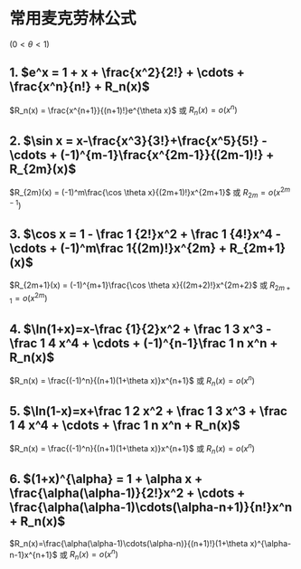 # 常用麦克劳林公式

$(0\lt \theta \lt 1)$

## 1. $e^x = 1 + x + \frac{x^2}{2!} + \cdots + \frac{x^n}{n!} + R_n(x)$

$R_n(x) = \frac{x^{n+1}}{(n+1)!}e^{\theta x}$ 或 $R_n(x) = o(x^n)$

## 2. $\sin x = x-\frac{x^3}{3!}+\frac{x^5}{5!} - \cdots + (-1)^{m-1}\frac{x^{2m-1}}{(2m-1)!} + R_{2m}(x)$

$R_{2m}(x) = (-1)^m\frac{\cos \theta x}{(2m+1)!}x^{2m+1}$ 或 $R_{2m} = o(x^{2m-1})$

## 3. $\cos x = 1 - \frac 1 {2!}x^2 + \frac 1 {4!}x^4 - \cdots + (-1)^m\frac 1{(2m)!}x^{2m} + R_{2m+1}(x)$

$R_{2m+1}(x) = (-1)^{m+1}\frac{\cos \theta x}{(2m+2)!}x^{2m+2}$ 或 $R_{2m+1}=o(x^{2m})$

## 4. $\ln(1+x)=x-\frac {1}{2}x^2 + \frac 1 3 x^3 - \frac 1 4 x^4 + \cdots + (-1)^{n-1}\frac 1 n x^n + R_n(x)$

$R_n(x) = \frac{(-1)^n}{(n+1)(1+\theta x)}x^{n+1}$ 或 $R_n(x) = o(x^n)$

## 5. $\ln(1-x)=x+\frac 1 2 x^2 + \frac 1 3 x^3 + \frac 1 4 x^4 + \cdots + \frac 1 n x^n + R_n(x)$

$R_n(x) = \frac{(-1)^n}{(n+1)(1+\theta x)}x^{n+1}$ 或 $R_n(x) = o(x^n)$

## 6. $(1+x)^{\alpha} = 1 + \alpha x + \frac{\alpha(\alpha-1)}{2!}x^2 + \cdots + \frac{\alpha(\alpha-1)\cdots(\alpha-n+1)}{n!}x^n + R_n(x)$

$R_n(x)=\frac{\alpha(\alpha-1)\cdots(\alpha-n)}{(n+1)!}(1+\theta x)^{\alpha-n-1}x^{n+1}$ 或 $R_n(x) = o(x^n)$